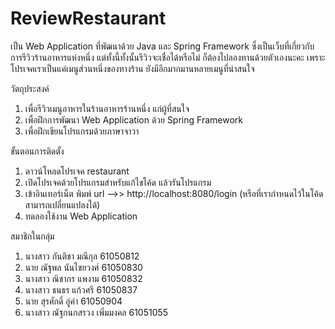 # ReviewRestaurant
   เป็น Web Application ที่พัฒนาด้วย Java และ Spring Framework  ซึ่งเป็นเว็บที่เกี่ยวกับการรีวิวร้านอาหารแห่งหนึ่ง แต่ทั้งนี้ทั้งนั้นรีวิวจะเชื่อได้หรือไม่ ก็ต้องไปลองทานด้วยตัวเองนะคะ เพราะโปรเจคเราเป็นแค่เมนูส่วนหนึ่งของทางร้าน ยังมีอีกมากมานหลายเมนูที่น่าสนใจ 
   
วัตถุประสงค์
  1. เพื่อรีวิวเมนูอาหารในร้านอาหารร้านหนึ่ง แก่ผู้ที่สนใจ
  2. เพื่อฝึกการพัฒนา Web Application ด้วย Spring Framework
  3. เพื่อฝึกเขียนโปรแกรมด้วยภาษาจาวา
  
ขั้นตอนการติดตั้ง
1. ดาวน์โหลดโปรเจค restaurant
2. เปิดโปรเจคด้วยโปรแกรมสำหรับแก้ไขโค้ด แล้วรันโปรแกรม
3. เข้าอินเทอร์เน็ต พิมพ์ url -->> http://localhost:8080/login  (หรือที่เรากำหนดไว้ในโค้ด สามารถเปลี่ยนแปลงได้)
4. ทดลองใช้งาน Web Application




สมาชิกในกลุ่ม
1. นางสาว กันติชา  มณีกุล 61050812  
2. นาย ณัฐพล นันไชยวงศ์ 61050830
3. นางสาว ณิชากร  แพงาม 61050832
4. นางสาว ธนธร  แก้วศรี 61050837
5. นาย สุรศักดิ์  อู่คำ 61050904
6. นางสาว ณัฐกนกสรวง เพิ่มมงคล 61051055

